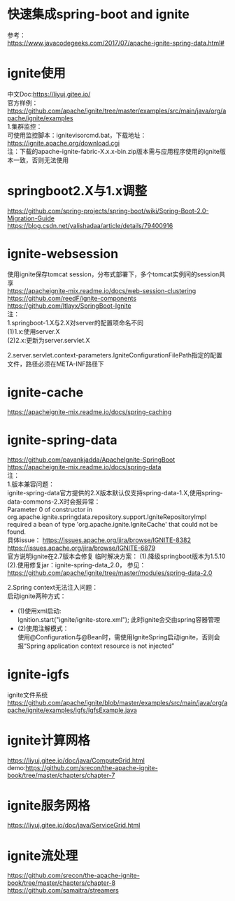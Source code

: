 # 快速集成spring-boot and ignite
参考：  
https://www.javacodegeeks.com/2017/07/apache-ignite-spring-data.html#  

# ignite使用
中文Doc:https://liyuj.gitee.io/  
官方样例：  
https://github.com/apache/ignite/tree/master/examples/src/main/java/org/apache/ignite/examples  
1.集群监控：  
可使用监控脚本：ignitevisorcmd.bat，下载地址：https://ignite.apache.org/download.cgi  
注：下载的apache-ignite-fabric-X.x.x-bin.zip版本需与应用程序使用的ignite版本一致，否则无法使用  

# springboot2.X与1.x调整
https://github.com/spring-projects/spring-boot/wiki/Spring-Boot-2.0-Migration-Guide  
https://blog.csdn.net/yalishadaa/article/details/79400916


# ignite-websession
使用ignite保存tomcat session，分布式部署下，多个tomcat实例间的session共享  
https://apacheignite-mix.readme.io/docs/web-session-clustering  
https://github.com/reedF/ignite-components  
https://github.com/ltlayx/SpringBoot-Ignite     
注：  
1.springboot-1.X与2.X对server的配置项命名不同  
(1)1.x:使用server.X  
(2)2.x:更新为server.servlet.X  

2.server.servlet.context-parameters.IgniteConfigurationFilePath指定的配置文件，路径必须在META-INF路径下  


# ignite-cache
https://apacheignite-mix.readme.io/docs/spring-caching


# ignite-spring-data
https://github.com/pavankjadda/ApacheIgnite-SpringBoot
https://apacheignite-mix.readme.io/docs/spring-data  
注：  
1.版本兼容问题：  
ignite-spring-data官方提供的2.X版本默认仅支持spring-data-1.X,使用spring-data-commons-2.X时会报异常：   
Parameter 0 of constructor in org.apache.ignite.springdata.repository.support.IgniteRepositoryImpl required a bean of type 'org.apache.ignite.IgniteCache' that could not be found.  
具体issue：
https://issues.apache.org/jira/browse/IGNITE-8382  
https://issues.apache.org/jira/browse/IGNITE-6879  
官方说明ignite在2.7版本会修复
临时解决方案：
(1).降级springboot版本为1.5.10
(2).使用修复jar：ignite-spring-data_2.0，
参见：https://github.com/apache/ignite/tree/master/modules/spring-data-2.0  

2.Spring context无法注入问题：  
启动ignite两种方式：  
 * (1)使用xml启动:  
 Ignition.start("ignite/ignite-store.xml");  此时ignite会交由spring容器管理  
 * (2)使用注解模式：  
 使用@Configuration与@Bean时，需使用IgniteSpring启动ignite，否则会报“Spring application context resource is not injected”  


# ignite-igfs
ignite文件系统  
https://github.com/apache/ignite/blob/master/examples/src/main/java/org/apache/ignite/examples/igfs/IgfsExample.java

# ignite计算网格  
https://liyuj.gitee.io/doc/java/ComputeGrid.html 
demo:https://github.com/srecon/the-apache-ignite-book/tree/master/chapters/chapter-7  
 
# ignite服务网格  
https://liyuj.gitee.io/doc/java/ServiceGrid.html    

# ignite流处理  
https://github.com/srecon/the-apache-ignite-book/tree/master/chapters/chapter-8  
https://github.com/samaitra/streamers  





